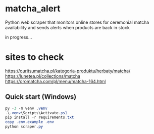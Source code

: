 # matcha_alert
Python web scraper that monitors online stores for ceremonial matcha availability and sends alerts when products are back in stock

in progress...

# sites to check
https://ouritsumatcha.pl/kategoria-produktu/herbaty/matcha/
https://lunetea.pl/collections/matcha
https://oromatcha.com/pl/menu/matcha-164.html

## Quick start (Windows)
```powershell
py -3 -m venv .venv
.\.venv\Scripts\Activate.ps1
pip install -r requirements.txt
copy .env.example .env
python scraper.py

